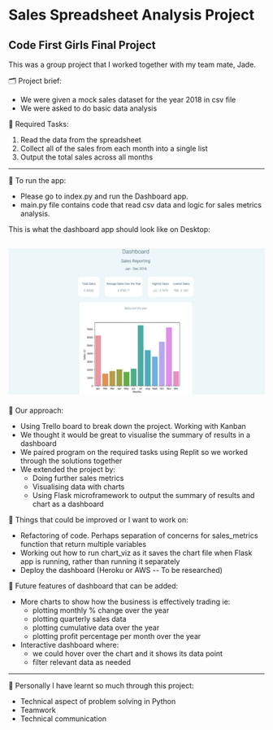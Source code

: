 # Sales Spreadsheet Analysis Project
## Code First Girls Final Project 

This was a group project that I worked together with my team mate, Jade.

🗂 Project brief:
- We were given a mock sales dataset for the year 2018 in csv file 
- We were asked to do basic data analysis

📌 Required Tasks:
1. Read the data from the spreadsheet
2. Collect all of the sales from each month into a single list
3. Output the total sales across all months

---

🐍 To run the app:

- Please go to index.py and run the Dashboard app. 
- main.py file contains code that read csv data and logic for sales metrics analysis.

This is what the dashboard app should look like on Desktop:

![](/dashboard-screenshot.png)
---
🎯 Our approach:
- Using Trello board to break down the project. Working with Kanban
- We thought it would be great to visualise the summary of results in a dashboard
- We paired program on the required tasks using Replit so we worked through the solutions together
- We extended the project by:
  - Doing further sales metrics 
  - Visualising data with charts 
  - Using Flask microframework to output the summary of results and chart as a dashboard
    
📝 Things that could be improved or I want to work on:
- Refactoring of code. Perhaps separation of concerns for sales_metrics function that return multiple variables
- Working out how to run chart_viz as it saves the chart file when Flask app is running, rather than running it separately
- Deploy the dashboard (Heroku or AWS -- To be researched)

🚀 Future features of dashboard that can be added:
- More charts to show how the business is effectively trading ie: 
    - plotting monthly % change over the year
    - plotting quarterly sales data
    - plotting cumulative data over the year
    - plotting profit percentage per month over the year
- Interactive dashboard where:
  - we could hover over the chart and it shows its data point
  - filter relevant data as needed
  

---

💫 Personally I have learnt so much through this project:
- Technical aspect of problem solving in Python
- Teamwork
- Technical communication
